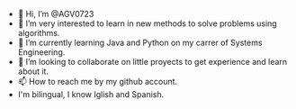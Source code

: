 - 👋 Hi, I’m @AGV0723
- 👀 I’m very interested to learn in new methods to solve problems using algorithms.
- 🌱 I’m currently learning Java and Python on my carrer of Systems Engineering. 
- 💞️ I’m looking to collaborate on little proyects to get experience and learn about it.
- 📫 How to reach me by my github account.
-  I'm bilingual, I know Iglish and Spanish.
<!---
AGV0723/AGV0723 is a ✨ special ✨ repository because its `README.md` (this file) appears on your GitHub profile.
You can click the Preview link to take a look at your changes.
--->
